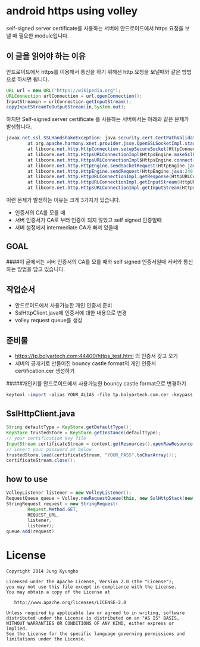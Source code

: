 android https using volley
====================

self-signed server certificate를 사용하는 서버에 안드로이드에서 https 요청을 보낼 때 필요한 module입니다.


이 글을 읽어야 하는 이유
---------
안드로이드에서 https를 이용해서 통신을 하기 위해선 http 요청을 보낼때와 같은 방법으로 하시면 됩니다.
```java
URL url = new URL("https://wikipedia.org");
URLConnection urlConnection = url.openConnection();
InputStreamin = urlConnection.getInputStream();
copyInputStreamToOutputStream(in,System.out);
```

하지만 Self-signed server certificate 를 사용하는 서버에서는 아래와 같은 문제가 발생합니다.
```java
javax.net.ssl.SSLHandshakeException: java.security.cert.CertPathValidatorException: Trust anchor for certification path not found.        
        at org.apache.harmony.xnet.provider.jsse.OpenSSLSocketImpl.startHandshake(OpenSSLSocketImpl.java:374)        
        at libcore.net.http.HttpConnection.setupSecureSocket(HttpConnection.java:209)        
        at libcore.net.http.HttpsURLConnectionImpl$HttpsEngine.makeSslConnection(HttpsURLConnectionImpl.java:478)      
        at libcore.net.http.HttpsURLConnectionImpl$HttpsEngine.connect(HttpsURLConnectionImpl.java:433)        
        at libcore.net.http.HttpEngine.sendSocketRequest(HttpEngine.java:290)        
        at libcore.net.http.HttpEngine.sendRequest(HttpEngine.java:240)        
        at libcore.net.http.HttpURLConnectionImpl.getResponse(HttpURLConnectionImpl.java:282)        
        at libcore.net.http.HttpURLConnectionImpl.getInputStream(HttpURLConnectionImpl.java:177)        
        at libcore.net.http.HttpsURLConnectionImpl.getInputStream(HttpsURLConnectionImpl.java:271)
```

이런 문제가 발생하는 이유는 크게 3가지가 있습니다.
- 인증서의 CA를 모를 때
- 서버 인증서가 CA로 부터 인증이 되지 않았고 self signed 인증일때
- 서버 설정에서 intermediate CA가 빠져 있을때


GOAL
----------
####이 글에서는 서버 인증서의 CA를 모를 때와 self signed 인증서일때 서버와 통신하는 방법을 담고 있습니다.


작업순서
----------
- 안드로이드에서 사용가능한 개인 인증서 준비
- SslHttpClient.java에 인증서에 대한 내용으로 변경
- volley request queue를 생성


준비물
---------
- https://tp.bolyartech.com:44400/https_test.html 의 인증서 갖고 오기
- 서버의 공개키로 만들어진 bouncy castle format의 개인 인증서 certification.cer 생성하기



#####개인키를 안드로이드에서 사용가능한 bouncy castle format으로 변경하기
```perl
keytool -import -alias YOUR_ALIAS -file tp.bolyartech.com.cer -keypass YOUR_PASS -keystore tp.bolyartech.com.bks -storetype BKS -storepass YOUR_PASS -providerClass org.bouncycastle.jce.provider.BouncyCastleProvider -providerpath ./bcprov-jdk16-1.46.jar
```



SslHttpClient.java
---------
```java
String defaultType = KeyStore.getDefaultType();
KeyStore trustedStore = KeyStore.getInstance(defaultType);
// your certification key file
InputStream certificateStream = context.getResources().openRawResource(R.raw.certification);
// insert your password at below
trustedStore.load(certificateStream, "YOUR_PASS".toCharArray());
certificateStream.close();
```

how to use
---------
```java
VolleyListener listener = new VolleyListener();
RequestQueue queue = Volley.newRequestQueue(this, new SslHttpStack(new SslHttpClient(getBaseContext(), 44400)));
StringRequest request = new StringRequest(
        Request.Method.GET,
        REQUEST_URL,
        listener,
        listener);
queue.add(request)
```


License
=======

    Copyright 2014 Jung Kyungho

    Licensed under the Apache License, Version 2.0 (the "License");
    you may not use this file except in compliance with the License.
    You may obtain a copy of the License at

       http://www.apache.org/licenses/LICENSE-2.0

    Unless required by applicable law or agreed to in writing, software
    distributed under the License is distributed on an "AS IS" BASIS,
    WITHOUT WARRANTIES OR CONDITIONS OF ANY KIND, either express or implied.
    See the License for the specific language governing permissions and
    limitations under the License.
